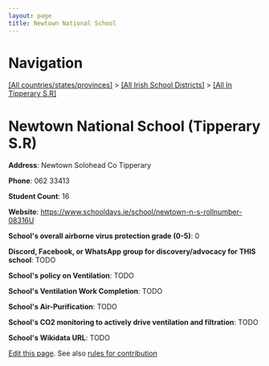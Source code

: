 ```yaml
---
layout: page
title: Newtown National School
---
```

# Navigation

[[All countries/states/provinces]](../../..) > [[All Irish School Districts]](../..) > [[All In Tipperary S.R]](..)

# Newtown National School (Tipperary S.R)

**Address**: Newtown Solohead Co Tipperary

**Phone**: 062 33413

**Student Count**: 16

**Website**: <https://www.schooldays.ie/school/newtown-n-s-rollnumber-08316U>

**School's overall airborne virus protection grade (0-5)**: 0

**Discord, Facebook, or WhatsApp group for discovery/advocacy for THIS school**: TODO

**School's policy on Ventilation**: TODO

**School's Ventilation Work Completion**: TODO

**School's Air-Purification**: TODO

**School's CO2 monitoring to actively drive ventilation and filtration**: TODO

**School's Wikidata URL**: TODO


[Edit this page](https://github.com/ventilate-schools/Ireland/edit/main/./Tipperary_S.R/Newtown_National_School.md). See also [rules for contribution](../../../contribution-rules/)